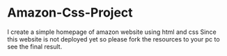 # Amazon-Css-Project
 I create a simple homepage of amazon website using html and css
 Since this website is not deployed yet so please fork the resources to your pc to see the final result.
